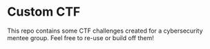 # Custom CTF

This repo contains some CTF challenges created for a cybersecurity mentee group. Feel free to re-use or build off them! 
